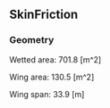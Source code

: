 ## SkinFriction

### Geometry

Wetted area: 701.8 [m^2]

Wing area: 130.5 [m^2]

Wing span: 33.9 [m]

